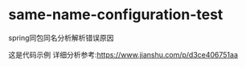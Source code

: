 # same-name-configuration-test
spring同包同名分析解析错误原因

这是代码示例
详细分析参考:https://www.jianshu.com/p/d3ce406751aa
